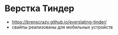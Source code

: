 # Верстка Тиндер
- https://brenscrazy.github.io/everslating-tinder/
- свайпы реализованы для мобильных устройств
